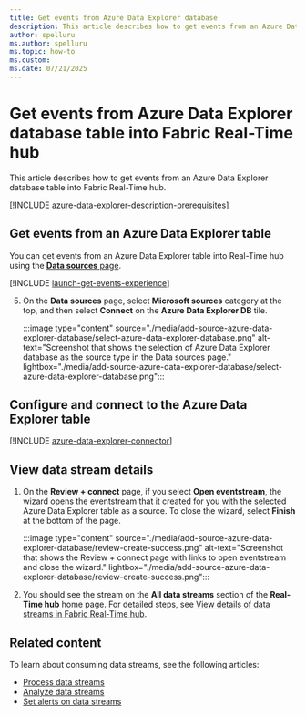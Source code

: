 ```yaml
---
title: Get events from Azure Data Explorer database
description: This article describes how to get events from an Azure Data Explorer database table into Fabric Real-Time hub. 
author: spelluru
ms.author: spelluru
ms.topic: how-to
ms.custom:
ms.date: 07/21/2025
---
```


# Get events from Azure Data Explorer database table into Fabric Real-Time hub
This article describes how to get events from an Azure Data Explorer database table into Fabric Real-Time hub.

[!INCLUDE [azure-data-explorer-description-prerequisites](../real-time-intelligence/event-streams/includes/azure-data-explorer-description-prerequisites.md)]


## Get events from an Azure Data Explorer table
You can get events from an Azure Data Explorer table into Real-Time hub using the [**Data sources** page](#data-sources-page).

[!INCLUDE [launch-get-events-experience](./includes/launch-get-events-experience.md)]

5. On the **Data sources** page, select **Microsoft sources** category at the top, and then select **Connect** on the **Azure Data Explorer DB** tile. 

    :::image type="content" source="./media/add-source-azure-data-explorer-database/select-azure-data-explorer-database.png" alt-text="Screenshot that shows the selection of Azure Data Explorer database as the source type in the Data sources page." lightbox="./media/add-source-azure-data-explorer-database/select-azure-data-explorer-database.png":::

## Configure and connect to the Azure Data Explorer table
[!INCLUDE [azure-data-explorer-connector](../real-time-intelligence/event-streams/includes/azure-data-explorer-connector.md)]

## View data stream details
1. On the **Review + connect** page, if you select **Open eventstream**, the wizard opens the eventstream that it created for you with the selected Azure Data Explorer table as a source. To close the wizard, select **Finish** at the bottom of the page.

    :::image type="content" source="./media/add-source-azure-data-explorer-database/review-create-success.png" alt-text="Screenshot that shows the Review + connect page with links to open eventstream and close the wizard." lightbox="./media/add-source-azure-data-explorer-database/review-create-success.png":::
2. You should see the stream on the **All data streams** section of the **Real-Time hub** home page. For detailed steps, see [View details of data streams in Fabric Real-Time hub](view-data-stream-details.md).

## Related content

To learn about consuming data streams, see the following articles:

- [Process data streams](process-data-streams-using-transformations.md)
- [Analyze data streams](analyze-data-streams-using-kql-table-queries.md)
- [Set alerts on data streams](set-alerts-data-streams.md)
